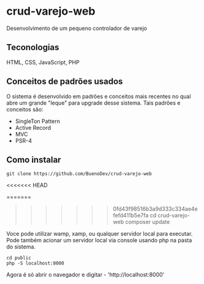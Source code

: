 # crud-varejo-web
Desenvolvimento de um pequeno controlador de varejo

## Teconologias
HTML, CSS, JavaScript, PHP

## Conceitos de padrões usados
O sistema é desenvolvido em padrões e conceitos mais recentes no qual abre um grande "leque" para upgrade desse sistema. Tais padrões e conceitos são:

* SingleTon Pattern
* Active Record
* MVC
* PSR-4

## Como instalar
    git clone https://github.com/BuenoDev/crud-varejo-web
<<<<<<< HEAD

=======
>>>>>>> 0fd43f98516b3a9d333c334ae4efefd411b5e7fa
    cd crud-varejo-web
    composer update

Voce pode utilizar wamp, xamp, ou qualquer servidor local para executar. Pode também acionar um servidor local via console usando php na pasta do sistema.

    cd public
    php -S localhost:8000

Agora é só abrir o navegador e digitar -  'http://localhost:8000'
